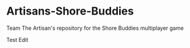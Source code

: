 # Artisans-Shore-Buddies
Team The Artisan's repository for the Shore Buddies multiplayer game

Test Edit
